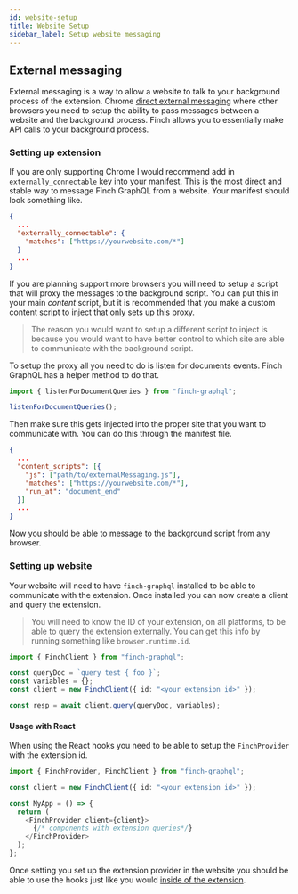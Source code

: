 ```yaml
---
id: website-setup
title: Website Setup
sidebar_label: Setup website messaging
---
```


## External messaging

External messaging is a way to allow a website to talk to your background process of the extension. Chrome [direct external messaging](https://developer.chrome.com/docs/extensions/mv3/messaging/#external-webpage) where other browsers you need to setup the ability to pass messages between a website and the background process. Finch allows you to essentially make API calls to your background process.

### Setting up extension

If you are only supporting Chrome I would recommend add in `externally_connectable` key into your manifest. This is the most direct and stable way to message Finch GraphQL from a website. Your manifest should look something like.

```json
{
  ...
  "externally_connectable": {
    "matches": ["https://yourwebsite.com/*"]
  }
  ...
}
```

If you are planning support more browsers you will need to setup a script that will proxy the messages to the background script. You can put this in your main _content_ script, but it is recommended that you make a custom content script to inject that only sets up this proxy.

> The reason you would want to setup a different script to inject is because you would want to have better control to which site are able to communicate with the background script.

To setup the proxy all you need to do is listen for documents events. Finch GraphQL has a helper method to do that.

```typescript
import { listenForDocumentQueries } from "finch-graphql";

listenForDocumentQueries();
```

Then make sure this gets injected into the proper site that you want to communicate with. You can do this through the manifest file.

```json
{
  ...
  "content_scripts": [{
    "js": ["path/to/externalMessaging.js"],
    "matches": ["https://yourwebsite.com/*"],
    "run_at": "document_end"
  }]
  ...
}
```

Now you should be able to message to the background script from any browser.

### Setting up website

Your website will need to have `finch-graphql` installed to be able to communicate with the extension. Once installed you can now create a client and query the extension.

> You will need to know the ID of your extension, on all platforms, to be able to query the extension externally. You can get this info by running something like `browser.runtime.id`.

```typescript
import { FinchClient } from "finch-graphql";

const queryDoc = `query test { foo }`;
const variables = {};
const client = new FinchClient({ id: "<your extension id>" });

const resp = await client.query(queryDoc, variables);
```

#### Usage with React

When using the React hooks you need to be able to setup the `FinchProvider` with the extension id.

```typescript
import { FinchProvider, FinchClient } from "finch-graphql";

const client = new FinchClient({ id: "<your extension id>" });

const MyApp = () => {
  return (
    <FinchProvider client={client}>
      {/* components with extension queries*/}
    </FinchProvider>
  );
};
```

Once setting you set up the extension provider in the website you should be able to use the hooks just like you would [inside of the extension](./client-setup#react-hooks).
